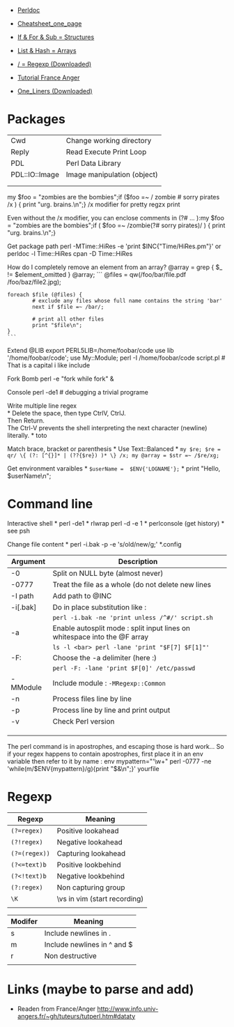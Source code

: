 * [Perldoc](Perl-Perldoc)
* [Cheatsheet_one_page](Perl-Cheatsheet_one_page)

* [If & For & Sub = Structures](Perl-Structure)
* [List & Hash = Arrays](Perl-Array)
* [/ = Regexp (Downloaded)](Perl-Regexp-Downloaded)
* [Tutorial France Anger](Perl-Tuto-France)
* [One_Liners (Downloaded)](Perl-One_Liners)

# Packages

|                |   |
| ---            | --- |
| Cwd            | Change working directory |
| Reply          | Read Execute Print Loop |
| PDL            | Perl Data Library |
| PDL::IO::Image | Image manipulation (object) |
|                |   |
|                |   |


my $foo = "zombies are the bombies";if ($foo =~ /             zombie  # sorry pirates            /x ) {    print "urg. brains.\n";}
/x modifier for pretty regzx print

Even without the /x modifier, you can enclose comments in (?# ... ):my $foo = "zombies are the bombies";if ( $foo =~ /zombie(?# sorry pirates)/ ) {    print "urg. brains.\n";}


Get package path
  perl -MTime::HiRes -e 'print $INC{"Time/HiRes.pm"}' or perldoc -l Time::HiRes
	cpan -D Time::HiRes

How do I completely remove an element from an array?
	@array = grep { $_ != $element_omitted } @array;
	```
	@files = qw(/foo/bar/file.pdf /foo/baz/file2.jpg);

	foreach $file (@files) {
			# exclude any files whose full name contains the string 'bar'
			next if $file =~ /bar/;

			# print all other files
			print "$file\n";
	}
	```

Extend @LIB
	export PERL5LIB=/home/foobar/code
	use lib '/home/foobar/code';
	use My::Module;
	perl -I /home/foobar/code script.pl  # That is a capital i like include
	

Fork Bomb
	perl -e "fork while fork" &
		
Console 
	perl -de1 # debugging a trivial programe

Write multiple line regex  
	* Delete the space, then type CtrlV, CtrlJ.  
		Then Return.  
		The Ctrl-V prevents the shell interpreting the next character (newline) literally.
	* toto
		

Match brace, bracket or parenthesis
	* Use Text::Balanced
	*
	```
	my $re; $re = qr/ \{ (?: [^{}]* | (??{$re}) )* \} /x;
	my @array = $str =~ /$re/xg;
	```


Get environment varaibles
	* `$userName =  $ENV{'LOGNAME'};`
	* print "Hello, $userName\n"; 


# Command line

Interactive shell
	* perl -de1
	* rlwrap perl -d -e 1
	* perlconsole (get history)
	* see psh
	
Change file content
	* perl -i.bak  -p -e 's/old/new/g;' *.config


| Argument | Description |
|----------|---|
| -0       | Split on NULL byte (almost never) |
| -0777    | Treat the file as a whole (do not delete new lines |
| -I path  | Add path to @INC |
| -i[.bak] | Do in place substitution like : |
|          | `perl -i.bak -ne 'print unless /^#/' script.sh` |
| -a       | Enable autosplit mode : split input lines on whitespace into the @F array |
|          | `ls -l <bar> perl -lane 'print "$F[7] $F[1]"'` |
| -F:      | Choose the -a delimiter (here :) |
|          | `perl -F: -lane 'print $F[0]' /etc/passwd` |
| -MModule | Include module : `-MRegexp::Common` |
| -n       | Process files line by line |
| -p       | Process line by line and print output |
| -v       | Check Perl version |
|          |   |
|          |   |
|          |   |

The perl command is in apostrophes, and escaping those is hard work…
So if your regex happens to contain apostrophes, first place it in an env variable then refer to it by name :
	env mypattern="'\w+" perl -0777 -ne 'while(m/$ENV{mypattern}/g){print "$&\n";}' yourfile



# Regexp

| Regexp        | Meaning |
|---------------|---|
| `(?=regex)`   | Positive lookahead |
| `(?!regex)`   | Negative lookahead |
| `(?=(regex))` | Capturing lookahead |
| `(?<=text)b`  | Positive lookbehind |
| `(?<!text)b`  | Negative lookbehind |
| `(?:regex)`   | Non capturing group |
| `\K`          | \vs in vim (start recording) |
|               |   |




| Modifer | Meaning |
|---------|---|
| s       | Include newlines in . |
| m       | Include newlines in ^ and $ |
| r       | Non destructive |
|         |   |


# Links (maybe to parse and add)
* Readen from France/Anger http://www.info.univ-angers.fr/~gh/tuteurs/tutperl.htm#dataty

